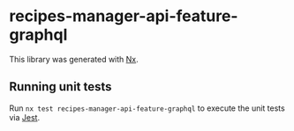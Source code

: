 # recipes-manager-api-feature-graphql

This library was generated with [Nx](https://nx.dev).

## Running unit tests

Run `nx test recipes-manager-api-feature-graphql` to execute the unit tests via [Jest](https://jestjs.io).
